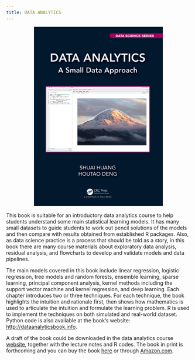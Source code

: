 ```yaml
---
title: DATA ANALYTICS
---
```


<p align="center">
  <img src='./images/analyticsbook.png' alt='book' style="width:70%"/>
</p>



This book is suitable for an introductory data analytics course to help students understand some main statistical learning models. It has many small datasets to guide students to work out pencil solutions of the models and then compare with results obtained from established R packages. Also, as data science practice is a process that should be told as a story, in this book there are many course materials about exploratory data analysis, residual analysis, and flowcharts to develop and validate models and data pipelines.

The main models covered in this book include linear regression, logistic regression, tree models and random forests, ensemble learning, sparse learning, principal component analysis, kernel methods including the support vector machine and kernel regression, and deep learning. Each chapter introduces two or three techniques. For each technique, the book highlights the intuition and rationale first, then shows how mathematics is used to articulate the intuition and formulate the learning problem. R is used to implement the techniques on both simulated and real-world dataset. Python code is also available at the book’s website: http://dataanalyticsbook.info.

A draft of the book could be downloaded in the data analytics course [website](http://analytics.shuaihuang.info/), together with the lecture notes and R codes. The book in print is forthcoming and you can buy the book [here](https://www.routledge.com/Data-Analytics-A-Small-Data-Approach/Huang-Deng/p/book/9780367609504) or through [Amazon.com](https://www.amazon.com/Data-Analytics-Approach-Chapman-Science/dp/0367609509).
